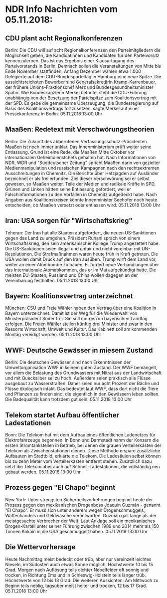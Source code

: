 # NDR Info Nachrichten vom 05.11.2018:


## CDU plant acht Regionalkonferenzen
Berlin: Die CDU will auf acht Regionalkonferenzen den Parteimitgliedern die Möglichkeit geben, die Kandidatinnen und Kandidaten für den Parteivorsitz kennenzulernen. Das ist das Ergebnis einer Klausurtagung des Parteivorstands in Berlin. Demnach sollen die Veranstaltungen von Mitte bis Ende November stattfinden. Anfang Dezember wählen etwa 1.000 Delegierte auf dem CDU-Bundesparteitag in Hamburg eine neue Spitze. Die aussichtsreichsten Bewerber sind Generalsekretärin Kramp-Karrenbauer, der frühere Unions-Fraktionschef Merz und Bundesgesundheitsminister Spahn. Wie Bundeskanzlerin Merkel betonte, steht die CDU-Führung unabhängig von der Besetzung der Parteispitze zum Koalitionsvertrag mit der SPD. Es gebe die gemeinsame Überzeugung, die Bundesregierung auf Basis des Koalitionsvertrags fortzusetzen, sagte Merkel auf einer Pressekonferenz in Berlin. 05.11.2018 13:00 Uhr 

## Maaßen: Redetext mit Verschwörungstheorien
Berlin: Die Zukunft des abberufenen Verfassungsschutz-Präsidenten Maaßen ist noch immer unklar. Das Innenministerium prüft weiter seine Entlassung. Grund ist eine Rede, die Maaßen Mitte Oktober vor internationalen Geheimdienstchefs gehalten hat. Nach Informationen von NDR, WDR und "Süddeutscher Zeitung" spricht Maaßen darin von gezielter Medienmanipulation und russischen Kampagnen nach den rechtsextremen Ausschreitungen in Chemnitz. Die Berichte über Hetzjagden auf Ausländer bezeichnet er als frei erfunden. Ziel dieser Verschwörung sei er selbst gewesen, so Maaßen weiter. Teile der Medien und radikale Kräfte in SPD, Grünen und Linken hätten seine Entlassung gefordert, weil er Falschinformationen zu den Vorfällen in Chemnitz aufgedeckt habe. Nach Angaben aus Koalitionskreisen könnte Innenminister Seehofer noch heute entscheiden, ob Maaßen versetzt oder entlassen wird. 05.11.2018 13:00 Uhr 

## Iran: USA sorgen für "Wirtschaftskrieg"
Teheran: Der Iran hat alle Staaten aufgefordert, die neuen US-Sanktionen gegen das Land zu umgehen. Präsident Ruhani sprach von einem Wirtschaftskrieg, den sein amerikanischer Kollege Trump angezettelt habe. Die US-Sanktionen seien illegal und unfair und nicht vereinbar mit UN-Resolutionen. Die Strafmaßnahmen waren heute früh in Kraft getreten. Die USA wollen damit Druck auf den Iran ausüben. Trump wirft dem Land vor, weiter an einer Atombombe zu bauen. Er fordert neue Verhandlungen über das Internationale Atomabkommen, das er im Mai aufgekündigt hatte. Die meisten EU-Staaten, Russland und China wollen dagegen an der Vereinbarung festhalten. 05.11.2018 13:00 Uhr 

## Bayern: Koalitionsvertrag unterzeichnet
München: CSU und Freie Wähler haben den Vertrag über eine Koalition in Bayern unterzeichnet. Damit ist der Weg für die Wiederwahl von Ministerpräsident Söder frei. Sie soll morgen im bayerischen Landtag erfolgen. Die Freien Wähler stellen künftig drei Minister und zwar in den Ressorts Wirtschaft, Umwelt und Kultur. Das Kabinett soll am kommenden Montag vereidigt werden. 05.11.2018 13:00 Uhr 

## WWF: Deutsche Gewässer in miesem Zustand
Berlin: Die deutschen Gewässer sind nach Erkenntnissen der Umweltorganisation WWF in keinem guten Zustand. Der WWF bemängelt, vor allem die Belastung des Grundwassers mit Nitrat aus der Landwirtschaft und mit Quecksilber sei zu hoch. Außerdem seien praktisch alle Flüsse ausgebaut zu Wasserstraßen. Daher seien nur acht Prozent der Bäche und Flüsse ökologisch intakt. Das bedeutet laut WWF, dass dort nicht die Tiere und Pflanzen zu finden sind, die eigentlich in den Gewässern leben sollten. Die Badequalität kann trotzdem gut sein. 05.11.2018 13:00 Uhr 

## Telekom startet Aufbau öffentlicher Ladestationen
Bonn: Die Telekom hat mit dem Aufbau eines öffentlichen Ladenetzes für Elektrofahrzeuge begonnen. In Bonn und Darmstadt nahm der Konzern die ersten Stromtankstellen in Betrieb, bei denen die grauen Verteilerkästen der Telekom als Zwischenstationen dienen. Diese Methode erspare zusätzliche Aufbauten im Stadtbild, erklärte die Telekom. Die Ladesäulen selbst können bis zu zehn Meter vom Verteilerkasten entfernt stehen. Zusätzlich dazu setzt die Telekom aber auch auf Schnell-Ladestationen, die vollständig neu gebaut werden. 05.11.2018 13:00 Uhr 

## Prozess gegen "El Chapo" beginnt
New York: Unter strengsten Sicherheitsvorkehrungen beginnt heute der Prozess gegen den mexikanischen Drogenboss Joaquín Guzmán - genannt "El Chapo". Er muss sich unter anderem wegen Drogenschmuggels, Waffenhandels und Geldwäsche verantworten. Guzmán galt lange als der meistgesuchte Verbrecher der Welt. Laut Anklage soll ein mexikanisches Drogen-Kartell unter seiner Führung zwischen 1989 und 2014 mehr als 150 Tonnen Kokain in die USA geschmuggelt haben. 05.11.2018 13:00 Uhr 

## Die Wettervorhersage
Heute Nachmittag meist bedeckt oder trüb, aber nur vereinzelt leichtes Nieseln, im Südosten auch etwas Sonne möglich. Höchstwerte 10 bis 15 Grad. Morgen nach Auflösung teils dichter Nebelfelder oft sonnig und trocken, in Richtung Ems und in Schleswig-Holstein teils länger trüb. Höchstwerte von 12 bis 18 Grad. Die weiteren Aussichten: Am Mittwoch zu Beginn teils neblig, tagsüber meist heiter und trocken, 12 bis 17 Grad. 05.11.2018 13:00 Uhr 
